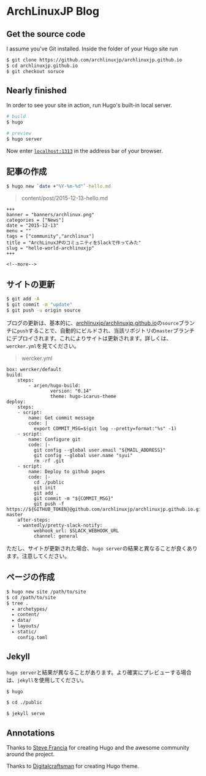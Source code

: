 # ArchLinuxJP Blog

## Get the source code

I assume you've Git installed. Inside the folder of your Hugo site run

```bash
$ git clone https://github.com/archlinuxjp/archlinuxjp.github.io
$ cd archlinuxjp.github.io
$ git checkout soruce
```

## Nearly finished

In order to see your site in action, run Hugo's built-in local server.

```bash
# build
$ hugo

# preview
$ hugo server
```

Now enter [`localhost:1313`](//localhost:1313) in the address bar of your browser.

## 記事の作成

```bash
$ hugo new `date +"%Y-%m-%d"`-hello.md
```

> content/post/2015-12-13-hello.md 

```
+++
banner = "banners/archlinux.png"
categories = ["News"]
date = "2015-12-13"
menu = ""
tags = ["community","archlinux"]
title = "ArchLinuxJPのコミュニティをSlackで作ってみた"
slug = "hello-world-archlinuxjp"
+++

<!--more-->
```



## サイトの更新

```bash
$ git add -A
$ git commit -m "update" 
$ git push -u origin source
```

ブログの更新は、基本的に、[archlinuxjp/archlinuxjp.github.io](https://github.com/archlinuxjp/archlinuxjp.github.io)の`source`ブランチに`push`することで、自動的にビルドされ、当該リポジトリの`master`ブランチにデプロイされます。これによりサイトは更新されます。詳しくは、`wercker.yml`を見てください。

> wercker.yml

```
box: wercker/default
build:
    steps:
        - arjen/hugo-build:
                version: "0.14"
                theme: hugo-icarus-theme
deploy:
    steps:
    - script:
        name: Get commit message
        code: |
          export COMMIT_MSG=$(git log --pretty=format:"%s" -1)
    - script:
        name: Configure git
        code: |-
          git config --global user.email "${MAIL_ADDRESS}"
          git config --global user.name "syui"
          rm -rf .git
    - script:
        name: Deploy to github pages
        code: |-
          cd ./public
          git init
          git add .
          git commit -m "${COMMIT_MSG}"
          git push -f https://${GITHUB_TOKEN}@github.com/archlinuxjp/archlinuxjp.github.io.git master
    after-steps:
    - wantedly/pretty-slack-notify:
          webhook_url: $SLACK_WEBHOOK_URL
          channel: general
```

ただし、サイトが更新された場合、`hugo server`の結果と異なることが良くあります。注意してください。

## ページの作成

```bash
$ hugo new site /path/to/site
$ cd /path/to/site
$ tree .
  ▸ archetypes/
  ▸ content/
  ▸ data/
  ▸ layouts/
  ▸ static/
    config.toml
```

## Jekyll

`hugo server`と結果が異なることがあります。より確実にプレビューする場合は、`jekyll`を使用してください。

```bash
$ hugo

$ cd ./public

$ jekyll serve
```

## Annotations

Thanks to [Steve Francia](//github.com/spf13) for creating Hugo and the awesome community around the project.

Thanks to [Digitalcraftsman](https://github.com/digitalcraftsman) for creating Hugo theme.


